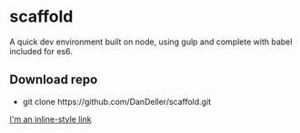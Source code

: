 # scaffold
A quick dev environment built on node, using gulp and complete with babel included for es6.

<h2>Download repo</h2>
<ul>
  <li>git clone https://github.com/DanDeller/scaffold.git</li>
</ul>

[I'm an inline-style link](https://www.google.com)
